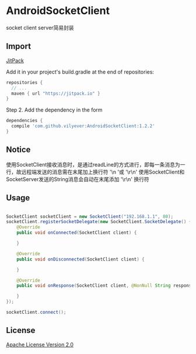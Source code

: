 # AndroidSocketClient
socket client server简易封装

## Import
[JitPack](https://jitpack.io/)

Add it in your project's build.gradle at the end of repositories:

```gradle
repositories {
  // ...
  maven { url "https://jitpack.io" }
}
```

Step 2. Add the dependency in the form

```gradle
dependencies {
  compile 'com.github.vilyever:AndroidSocketClient:1.2.2'
}
```

## Notice
使用SocketClient接收消息时，是通过readLine的方式进行，即每一条消息为一行，故远程端发送的消息需在末尾加上换行符 '\n '或 '\r\n'
使用SocketClient和SocketServer发送的String消息会自动在末尾添加 '\r\n' 换行符

## Usage
```java

SocketClient socketClient = new SocketClient("192.168.1.1", 80);
socketClient.registerSocketDelegate(new SocketClient.SocketDelegate() {
    @Override
    public void onConnected(SocketClient client) {

    }

    @Override
    public void onDisconnected(SocketClient client) {

    }

    @Override
    public void onResponse(SocketClient client, @NonNull String response) {

    }
});

socketClient.connect();
```

## License
[Apache License Version 2.0](http://www.apache.org/licenses/LICENSE-2.0.txt)
